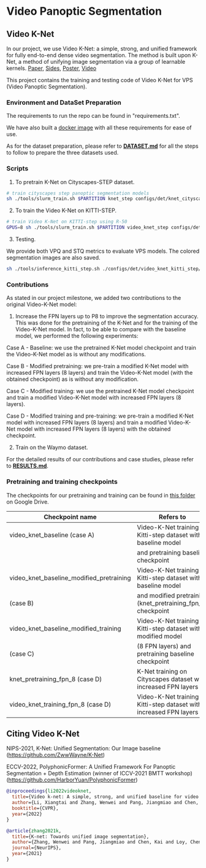 # Video Panoptic Segmentation 

## Video K-Net 

In our project, we use Video K-Net: a simple, strong, and unified framework for fully end-to-end dense video segmentation. 
The method is built upon K-Net, a method of unifying image segmentation via a group of learnable kernels.
[Paper](https://arxiv.org/abs/2204.04656), [Sides](./slides/Video-KNet-cvpr-slides-10-25-version.pptx), [Poster](./slides/cvpr22_poster_lxt_zww_pjm.pdf), [Video](https://www.youtube.com/watch?v=LIEyp_czu20&t=3s)


This project contains the training and testing code of Video K-Net for VPS (Video Panoptic Segmentation).


### Environment and DataSet Preparation 

The requirements to run the repo can be found in "requirements.txt".

We have also built a [docker image]() with all these requirements for ease of use.

As for the dataset preparation, please refer to [**DATASET.md**](./DATASET.md) for all the steps to follow to prepare the three datasets used.


### Scripts

1. To pretrain K-Net on Cityscapes-STEP dataset.

```bash
# train cityscapes step panoptic segmentation models
sh ./tools/slurm_train.sh $PARTITION knet_step configs/det/knet_cityscapes_step/knet_s3_r50_fpn.py $WORK_DIR --no-validate
```

2. To train the Video K-Net on KITTI-STEP.

```bash
# train Video K-Net on KITTI-step using R-50
GPUS=8 sh ./tools/slurm_train.sh $PARTITION video_knet_step configs/det/video_knet_kitti_step/video_knet_s3_r50_rpn_1x_kitti_step_sigmoid_stride2_mask_embed_link_ffn_joint_train.py $WORK_DIR --no-validate --load-from /path_to_pretraining_checkpoint
```


3. Testing.

We provide both VPQ and STQ metrics to evaluate VPS models. The colored segmentation images are also saved.

```bash
sh ./tools/inference_kitti_step.sh ./configs/det/video_knet_kitti_step/video_knet_s3_r50_rpn_1x_kitti_step__sigmoid_stride2_mask_embed_link_ffn_joint_train.py $MODEL_DIR $OUT_DIR 
```

### Contributions

As stated in our project milestone, we added two contributions to the original Video-K-Net model:

1. Increase the FPN layers up to P8 to improve the segmentation accuracy. This was done for the pretraining of the K-Net and for the training of the Video-K-Net model. In fact, to be able to compare with the baseline model, we performed the following experiments:

Case A - Baseline: we use the pretrained K-Net model checkpoint and train the Video-K-Net model as is without any modifications.

Case B - Modified pretraining: we pre-train a modified K-Net model with increased FPN layers (8 layers) and train the Video-K-Net model (with the obtained checkpoint) as is without any modification.

Case C - Modified training: we use the pretrained K-Net model checkpoint and train a modified Video-K-Net model with increased FPN layers (8 layers).

Case D - Modified training and pre-training: we pre-train a modified K-Net model with increased FPN layers (8 layers) and train a modified Video-K-Net model with increased FPN layers (8 layers) with the obtained checkpoint.


2. Train on the Waymo dataset.

For the detailed results of our contributions and case studies, please refer to [**RESULTS.md**](./RESULTS.md).

### Pretraining and training checkpoints

The checkpoints for our pretraining and training can be found in [this folder](https://drive.google.com/drive/folders/1l1rVqQaE6VCfgHc50QEUXW-4EbYqokN2?usp=sharing) on Google Drive.


| Checkpoint name                           | Refers to                                                                 |
|-------------------------------------------|---------------------------------------------------------------------------|
| video_knet_baseline (case A)              | Video-K-Net training on Kitti-step dataset with baseline model            |
|                                           | and pretraining baseline checkpoint                                       |
| video_knet_baseline_modified_pretraining  | Video-K-Net training on Kitti-step dataset with baseline model            |
| (case B)                                  | and modified pretraining (knet_pretraining_fpn_8) checkpoint              |
| video_knet_baseline_modified_training     | Video-K-Net training on Kitti-step dataset with modified model            |
| (case C)                                  | (8 FPN layers) and pretraining baseline checkpoint                        |
| knet_pretraining_fpn_8 (case D)           | K-Net training on Cityscapes dataset with increased FPN layers            |
| video_knet_training_fpn_8 (case D)        | Video-K-Net training on Kitti-step dataset with increased FPN layers      |


## Citing Video K-Net

NIPS-2021, K-Net: Unified Segmentation: Our Image baseline (https://github.com/ZwwWayne/K-Net)

ECCV-2022, PolyphonicFormer: A Unified Framework For Panoptic Segmentation + Depth Estimation (winner of ICCV-2021 BMTT workshop)
(https://github.com/HarborYuan/PolyphonicFormer)

```bibtex
@inproceedings{li2022videoknet,
  title={Video k-net: A simple, strong, and unified baseline for video segmentation},
  author={Li, Xiangtai and Zhang, Wenwei and Pang, Jiangmiao and Chen, Kai and Cheng, Guangliang and Tong, Yunhai and Loy, Chen Change},
  booktitle={CVPR},
  year={2022}
}

@article{zhang2021k,
  title={K-net: Towards unified image segmentation},
  author={Zhang, Wenwei and Pang, Jiangmiao and Chen, Kai and Loy, Chen Change},
  journal={NeurIPS},
  year={2021}
}
```


